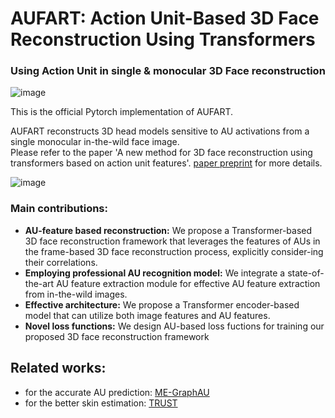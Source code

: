 # AUFART: Action Unit-Based 3D Face Reconstruction Using Transformers <br>
### Using Action Unit in single & monocular 3D Face reconstruction

![image](https://github.com/ChickenRushKR/AUFART/assets/67854851/b7513ea1-1bc8-404c-8e7d-ce2a3484eade)


This is the official Pytorch implementation of AUFART. <br>

AUFART reconstructs 3D head models sensitive to AU activations from a single monocular in-the-wild face image.<br>
Please refer to the paper 'A new method for 3D face reconstruction using transformers based on action unit features'.
[paper preprint]([https://assets-eu.researchsquare.com/files/rs-4310180/v1/26cf1775-0300-43db-ba2b-3b021cbc3c29.pdf?c=1714607300](https://www.sciencedirect.com/science/article/pii/S2405959525000499)) for more details.<br>

![image](https://github.com/ChickenRushKR/AUFART/assets/67854851/098ece63-f9be-44ac-bc81-4b18975610c5)

### Main contributions:<br>

* **AU-feature based reconstruction:** We propose a Transformer-based 3D face reconstruction framework that leverages the features of AUs in the frame-based 3D face reconstruction process, explicitly consider-ing their correlations.
* **Employing professional AU recognition model:** We integrate a state-of-the-art AU feature extraction module for effective AU feature extraction from in-the-wild images.
* **Effective architecture:** We propose a Transformer encoder-based model that can utilize both image features and AU features.
* **Novel loss functions:** We design AU-based loss fuctions for training our proposed 3D face reconstruction framework
  
## Related works:  
* for the accurate AU prediction: [ME-GraphAU](https://github.com/CVI-SZU/ME-GraphAU)  
* for the better skin estimation: [TRUST](https://github.com/HavenFeng/TRUST)
